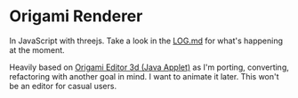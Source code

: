 # Origami Renderer
In JavaScript with threejs. Take a look in the [LOG.md](https://github.com/georgiee/origami/blob/master/LOG.md) for what's happening at the moment.


Heavily based on [Origami Editor 3d (Java Applet)](http://origamieditor3d.sourceforge.net/userguide/en/index.html)
as I'm porting, converting, refactoring with another goal in mind. I want to animate it later. This won't be an editor
for casual users.

